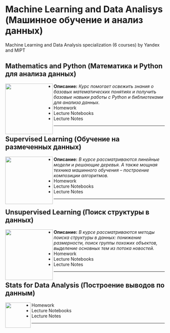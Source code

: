 # Machine Learning and Data Analisys (Машинное обучение и анализ данных)
Machine Learning and Data Analysis specialization (6 courses) by Yandex and MIPT

## Mathematics and Python (Математика и Python для анализа данных)
<a href="https://www.coursera.org/learn/mathematics-and-python/"><img align="left" width="150" height="160" src="https://d3njjcbhbojbot.cloudfront.net/api/utilities/v1/imageproxy/https://s3.amazonaws.com/coursera-course-photos/d7/c45bf0b0d911e5965623dd71776f15/800x800-01.jpg?auto=format%2Ccompress&dpr=1&w=150&h=150&fit=fill&bg=FFF"></a>

* __Описание:__ _Курс помогает освежить знания о базовых математических понятиях и получить базовые навыки работы с Python и библиотеками для анализа данных._
* Homework
* Lecture Notebooks
* Lecture Notes

---

## Supervised Learning (Обучение на размеченных данных)
<a href="https://www.coursera.org/learn/mathematics-and-python/"><img align="left" width="150" height="150" src="https://d3njjcbhbojbot.cloudfront.net/api/utilities/v1/imageproxy/https://s3.amazonaws.com/coursera-course-photos/e6/cd8dc0b0dd11e5bda4c35792983a0c/800x800-02.jpg?auto=format%2Ccompress&dpr=1&w=150&h=150&fit=fill&bg=FFF"></a>

* __Описание:__ _В курсе рассматриваются линейные модели и решающие деревья. А также мощная техника машинного обучения – построение композиции алгоритмов._
* Homework
* Lecture Notebooks
* Lecture Notes

---

## Unsupervised Learning (Поиск структуры в данных)
<a href="https://www.coursera.org/learn/mathematics-and-python/"><img align="left" width="150" height="160" src="https://d3njjcbhbojbot.cloudfront.net/api/utilities/v1/imageproxy/https://s3.amazonaws.com/coursera-course-photos/51/45def0b0de11e5bc793bb6b305a033/800x800-03.jpg?auto=format%2Ccompress&dpr=1&w=150&h=150&fit=fill&bg=FFF"></a>

* __Описание:__ _В курсе рассматриваются методы поиска структуры в данных: понижение размерности, поиск группы похожих объектов, выделение основных тем из потока новостей._
* Homework
* Lecture Notebooks
* Lecture Notes

---

## Stats for Data Analysis (Построение выводов по данным)
<a href="https://www.coursera.org/learn/mathematics-and-python/"><img align="left" width="80" height="80" src="https://d3njjcbhbojbot.cloudfront.net/api/utilities/v1/imageproxy/https://s3.amazonaws.com/coursera-course-photos/41/880650b0de11e5a0fb177d76ab076a/800x800-04.jpg?auto=format%2Ccompress&dpr=1&w=150&h=150&fit=fill&bg=FFF"></a>

* Homework
* Lecture Notebooks
* Lecture Notes

---
